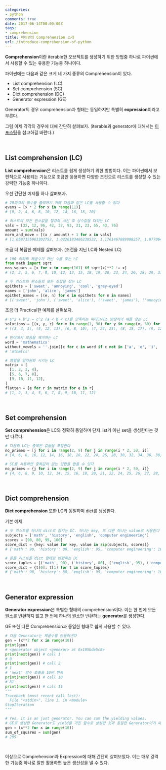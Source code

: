 ```yaml
---
categories:
- python
comments: true
date: 2017-06-14T00:00:00Z
tags:
- comprehension
title: 파이썬의 Comprehension 소개
url: /introduce-comprehension-of-python
---
```


**Comprehension**이란 iterable한 오브젝트를 생성하기 위한 방법중 하나로 파이썬에서 사용할 수 있는 유용한 기능중 하나이다.

파이썬에는 다음과 같은 크게 네 가지 종류의 Comprehension이 있다.

* List comprehension (LC)
* Set comprehension (SC)
* Dict comprehension (DC)
* Generator expression (GE)

Generator의 경우 comprehension과 형태는 동일하지만 특별히 **expression**이라고 부른다.

그럼 이제 각각의 경우에 대해 간단히 살펴보자. (iterable과 generator에 대해서는 [이 포스팅](https://mingrammer.com/translation-iterators-vs-generators)을 참고하길 바란다.)

<br>

## List comprehension (LC)

**List comprehension**은 리스트를 쉽게 생성하기 위한 방법이다. 이는 파이썬에서 보편적으로 사용되는 기능으로 조금만 응용하면 다양한 조건으로 리스트를 생성할 수 있는 강력한 기능중 하나이다.

우선 간단한 예제를 하나 살펴보자.

```python
# 20까지의 짝수를 출력하기 위해 다음과 같은 LC를 사용할 수 있다
evens = [x * 2 for x in range(11)]
# [0, 2, 4, 6, 8, 10, 12, 14, 16, 18, 20]

# 리스트의 모든 원소값을 정규화 시킨 후 상수값을 더하는 LC
vals = [32, 12, 96, 42, 32, 93, 31, 23, 65, 43, 76]
amount = sum(vals)
norm_and_move = [(x / amount) + 1 for x in vals]
# [1.0587155963302752, 1.0220183486238532, 1.1761467889908257, 1.0770642201834861, 1.0587155963302752, 1.1706422018348623, 1.0568807339449542, 1.0422018348623854, 1.1192660550458715, 1.0788990825688074, 1.1394495412844037]
```

조금 더 복잡한 예제를 살펴보자. (조건을 지닌 LC와 Nested LC)

```python
# 100 이하의 제곱수가 아닌 수를 찾는 LC
from math import sqrt
non_squars = [x for x in range(101) if sqrt(x)**2 != x]
# [2, 3, 5, 6, 7, 8, 10, 12, 13, 15, 18, 19, 20, 23, 24, 26, 28, 29, 31, 32, 37, 38, 40, 43, 45, 48, 50, 51, 52, 58, 59, 60, 61, 63, 65, 66, 72, 73, 75, 76, 77, 78, 80, 82, 87, 89, 92, 94, 95, 96, 97]

# 두 리스트의 원소들의 모든 조합을 찾는 LC
epithets = ['sweet', 'annoying', 'cool', 'grey-eyed']
names = ['john', 'alice', 'james']
epithet_names = [(e, n) for e in epithets for n in names]
# [('sweet', 'john'), ('sweet', 'alice'), ('sweet', 'james'), ('annoying', 'john'), ('annoying', 'alice'), ('annoying', 'james'), ('cool', 'john'), ('cool', 'alice'), ('cool', 'james'), ('grey-eyed', 'john'), ('grey-eyed', 'alice'), ('grey-eyed', 'james')]
```

조금 더 Practical한 예제를 살펴보자.

```python
# a^2 + b^2 = c^2 (a < b < c)를 만족하는 피타고라스 방정식의 해를 찾는 LC
solutions = [(x, y, z) for x in range(1, 30) for y in range(x, 30) for z in range(y, 30) if x**2 + y**2 == z**2]
# [(3, 4, 5), (5, 12, 13), (6, 8, 10), (7, 24, 25), (8, 15, 17), (9, 12, 15), (10, 24, 26), (12, 16, 20), (15, 20, 25), (20, 21, 29)]

# 단어에서 모음을 제거하는 LC
word = 'mathematics'
without_vowels = ''.join([c for c in word if c not in ['a', 'e', 'i', 'o', 'u']])
# 'mthmtcs'

# 행렬을 일차원화 시키는 LC
matrix = [
  [1, 2, 3, 4],
  [5, 6, 7, 8],
  [9, 10, 11, 12],
]
flatten = [e for r in matrix for e in r]
# [1, 2, 3, 4, 5, 6, 7, 8, 9, 10, 11, 12]
```

<br>

## Set comprehension

**Set comprehension**은 LC와 정확히 동일하며 단지 list가 아닌 set을 생성한다는 것만 다르다.

```python
# 다음의 LC는 중복된 값들을 포함한다
no_primes = [j for i in range(2, 9) for j in range(i * 2, 50, i)]
# [4, 6, 8, 10, 12, 14, 16, 18, 20, 22, 24, 26, 28, 30, 32, 34, 36, 38, 40, 42, 44, 46, 48, 6, 9, 12, 15, 18, 21, 24, 27, 30, 33, 36, 39, 42, 45, 48, 8, 12, 16, 20, 24, 28, 32, 36, 40, 44, 48, 10, 15, 20, 25, 30, 35, 40, 45, 12, 18, 24, 30, 36, 42, 48, 14, 21, 28, 35, 42, 49, 16, 24, 32, 40, 48]

# SC를 사용하면 중복값이 없는 집합을 얻을 수 있다
no_primes = {j for i in range(2, 9) for j in range(i * 2, 50, i)}
# {4, 6, 8, 9, 10, 12, 14, 15, 16, 18, 20, 21, 22, 24, 25, 26, 27, 28, 30, 32, 33, 34, 35, 36, 38, 39, 40, 42, 44, 45, 46, 48, 49}
```

<br>

## Dict comprehension

**Dict comprehension** 또한 LC와 동일하며 dict를 생성한다.

기본 예제.

```python
# 두 리스트를 하나의 dict로 합치는 DC. 하나는 key, 또 다른 하나는 value로 사용한다
subjects = ['math', 'history', 'english', 'computer engineering']
scores = [90, 80, 95, 100]
score_dict = {key: value for key, value in zip(subjects, scores)}
# {'math': 90, 'history': 80, 'english': 95, 'computer engineering': 100}

# 튜플 리스트를 dict 형태로 변환하는 DC
score_tuples = [('math', 90), ('history', 80), ('english', 95), ('computer engineering', 100)]
score_dict = {t[0]: t[1] for t in score_tuples}
# {'math': 90, 'history': 80, 'english': 95, 'computer engineering': 100}
```

<br>

## Generator expression

**Generator expression**은 특별한 형태의 comprehension이다. 이는 한 번에 모든 원소를 반환하지 않고 한 번에 하나의 원소만 반환하는 **generator**를 생성한다.

GE 또한 다른 Comprehension과 동일한 형태로 쉽게 사용할 수 있다.

```python
# 다음 Generator는 제곱수를 만들어낸다
gen = (x**2 for x in range(10))
print(gen)
# <generator object <genexpr> at 0x105bde5c8>
print(next(gen)) # call 1
# 0
print(next(gen)) # call 2
# 1
# 'next' 함수 호출을 10번 반복
print(next(gen)) # call 10
# 81
print(next(gen)) # call 11
"""
Traceback (most recent call last):
  File "<stdin>", line 1, in <module>
StopIteration
"""

# Yes, it is an just generator. You can sum the yielding values.
# GE로 생성한 Generator도 yield를 가진 함수로 생성한 것과 동일한 Generator이기 때문에, 똑같이 sum을 사용할 수 있다. (iterable 객체)
gen = (x**2 for x in range(10))
sum_of_squares = sum(gen)
# 285
```

<br>

이상으로 Comprehension과 Expression에 대해 간단히 살펴보았다. 이는 매우 강력한 기능중 하나로 잘만 활용하면 높은 생산성을 낼 수 있다.